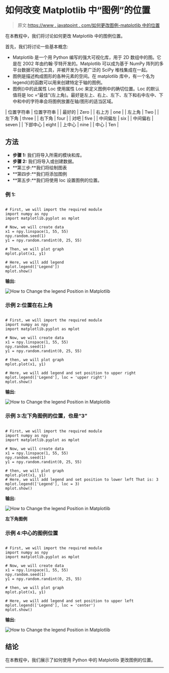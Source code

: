 # 如何改变 Matplotlib 中“图例”的位置

> 原文:[https://www . javatpoint . com/如何更改图例-matplotlib 中的位置](https://www.javatpoint.com/how-to-change-legend-position-in-matplotlib)

在本教程中，我们将讨论如何更改 Matplotlib 中的图例位置。

首先，我们将讨论一些基本概念:

*   Matplotlib 是一个用 Python 编写的强大可视化库，用于 2D 数组中的图。它是在 2002 年由约翰·亨特开发的。Matplotlib 可以成为基于 NumPy 阵列的多平台数据可视化工具，并被开发为与更广泛的 SciPy 堆栈集成在一起。
*   图例是描述构成图形的各种元素的空间。在 matplotlib 库中，有一个名为 legend()的函数可以用来创建特定于轴的图例。
*   图例()中的此属性 Loc 使用属性 Loc 来定义图例中的确切位置。Loc 的默认值将是 loc =“最佳”(左上角)。最好是左上、右上、左下、左下和右中左中、下中和中的字符串会将图例放置在轴/图形的适当区域。

| 位置字符串 | 位置字符串 |
| 最好的 | Zero |
| 右上方 | one |
| 左上角 | Two |
| 左下角 | three |
| 右下角 | four |
| 对吧 | five |
| 中间偏左 | six |
| 中间偏右 | seven |
| 下部中心 | eight |
| 上中心 | nine |
| 中心 | Ten |

## 方法

*   **步骤 1:** 我们将导入所需的模块和库。
*   **步骤 2:** 我们将导入或创建数据。
*   **第三步:**我们将绘制图表
*   **第四步:**我们将添加图例
*   **第五步:**我们将使用 loc 设置图例的位置。

### 例 1:

```

# First, we will import the required module
import numpy as npy
import matplotlib.pyplot as mplot

# Now, we will create data
x1 = npy.linspace(1, 55, 55)
npy.random.seed(1)
y1 = npy.random.randint(0, 25, 55)

# Then, we will plot graph
mplot.plot(x1, y1)

# Here, we will add legend
mplot.legend(['Legend'])
mplot.show()

```

**输出:**

![How to Change the legend Position in Matplotlib](../Images/7e97b367d3b9b3d687ee3528f69929e1.png)

### 示例 2:位置在右上角

```

# First, we will import the required module
import numpy as npy
import matplotlib.pyplot as mplot

# Now, we will create data
x1 = npy.linspace(1, 55, 55)
npy.random.seed(1)
y1 = npy.random.randint(0, 25, 55)

# then, we will plot graph
mplot.plot(x1, y1)

# Here, we will add legend and set position to upper right
mplot.legend(['Legend'], loc = 'upper right')
mplot.show()

```

**输出:**

![How to Change the legend Position in Matplotlib](../Images/4bc35f69827241aeddd77bc2645545da.png)

### 示例 3:左下角图例的位置，也是“3”

```

# First, we will import the required module
import numpy as npy
import matplotlib.pyplot as mplot

# Now, we will create data
x1 = npy.linspace(1, 55, 55)
npy.random.seed(1)
y1 = npy.random.randint(0, 25, 55)

# then, we will plot graph
mplot.plot(x1, y1)
# Here, we will add legend and set position to lower left That is: 3
mplot.legend(['Legend'], loc = 3)
mplot.show()

```

**输出:**

![How to Change the legend Position in Matplotlib](../Images/61ade6ba43d196c941e46e51c0854471.png)

**左下角图例**

### 示例 4:中心的图例位置

```

# First, we will import the required module
import numpy as npy
import matplotlib.pyplot as mplot

# Now, we will create data
x1 = npy.linspace(1, 55, 55)
npy.random.seed(1)
y1 = npy.random.randint(0, 25, 55)

# then, we will plot graph
mplot.plot(x1, y1)

# Here, we will add legend and set position to upper left
mplot.legend(['Legend'], loc = 'center')
mplot.show()

```

**输出:**

![How to Change the legend Position in Matplotlib](../Images/f975b15d2d98584afdf2ec8b46396f6b.png)

## 结论

在本教程中，我们展示了如何使用 Python 中的 Matplotlib 更改图例的位置。

* * *